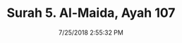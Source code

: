 ---
title       : "Surah 5. Al-Maida, Ayah 107"
date        : 7/25/2018 2:55:32 PM
draft       : false
type        : "quran"
layout      : "compare"
BookCode    : "CMP"
SurahNumber : "5"
AyahNumber  : "107"
TotalAyah   : "120"
---